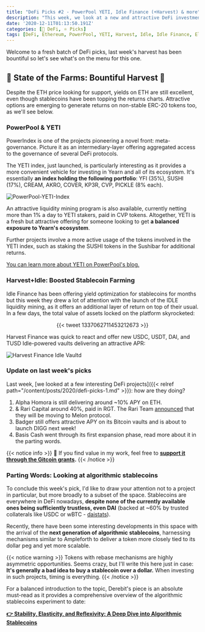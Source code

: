 ```yaml
---
title: "DeFi Picks #2 - PowerPool YETI, Idle Finance (+Harvest) & more"
description: "This week, we look at a new and attractive DeFi investment device to get exposure to the Yearn ecosystem and several other novelties."
date: '2020-12-11T01:13:50.191Z'
categories: [🌌 DeFi, ⭐ Picks]
tags: [DeFi, Ethereum, PowerPool, YETI, Harvest, Idle, Idle Finance, Elastic Stablecoin, Algorithmic stablecoins wBTC, Badger, BadgerDAO, DIGG, Basis, Basis Cash, Rari Capital, Alpha Homora, Earn on ETH, Aave]
---
```


Welcome to a fresh batch of DeFi picks, last week's harvest has been bountiful so let's see what's on the menu for this one.

## 🌽 State of the Farms: Bountiful Harvest 🌽

Despite the ETH price looking for support, yields on ETH are still excellent, even though stablecoins have been topping the returns charts. Attractive options are emerging to generate returns on non-stable ERC-20 tokens too, as we'll see below.

### PowerPool & YETI

PowerIndex is one of the projects pioneering a novel front: meta-governance. Picture it as an intermediary-layer offering aggregated access to the governance of several DeFi protocols. 

The YETI index, just launched, is particularly interesting as it provides a more convenient vehicle for investing in Yearn and all of its ecosystem. It's essentially **an index holding the following portfolio**: YFI (35%), SUSHI (17%), CREAM, AKRO, COVER, KP3R, CVP, PICKLE (8% each). 

![PowerPool-YETI-Index](/img/2020/defi-picks-2/powerpool-yeti.png)

An attractive liquidity mining program is also available, currently netting more than 1% a day to YETI stakers, paid in CVP tokens. Altogether, YETI is a fresh but attractive offering for someone looking to get **a balanced exposure to Yearn's ecosystem**.

Further projects involve a more active usage of the tokens involved in the YETI index, such as staking the SUSHI tokens in the Sushibar for additional returns.

[You can learn more about YETI on PowerPool's blog.](https://medium.com/powerpool/the-meta-governance-approach-applied-to-the-yearn-ecosystem-yeti-is-launched-d8417459f6e2)


### Harvest+Idle: Boosted Stablecoin Farming

Idle Finance has been offering yield optimization for stablecoins for months but this week they drew a lot of attention with the launch of the IDLE liquidity mining, as it offers an additional layer of return on top of their usual. In a few days, the total value of assets locked on the platform skyrocketed:

<div align="center">
{{< tweet 1337062711453212673 >}}
</div>

Harvest Finance was quick to react and offer new USDC, USDT, DAI, and TUSD Idle-powered vaults delivering an attractive APR:

![Harvest Finance Idle Vaultd](/img/2020/defi-picks-2/harvest-idle-finance.png "Harvest stablecoins vaults farming through Idle")

### Update on last week's picks

Last week, [we looked at a few interesting DeFi projects]({{< relref path="/content/posts/2020/defi-picks-1.md" >}}): how are they doing?

1. Alpha Homora is still delivering around ~10% APY on ETH.
2. & Rari Capital around 40%, paid in RGT. The Rari Team [announced](https://twitter.com/melonprotocol/status/1336375315816443906?s=20) that they will be moving to Melon protocol.
3. Badger still offers attractive APY on its Bitcoin vaults and is about to launch DIGG next week!
4. Basis Cash went through its first expansion phase, read more about it in the parting words.

{{< notice info >}}
🤗 If you find value in my work, feel free to **[support it through the Gitcoin grants](https://gitcoin.co/grants/811/tokenbrice-evangelizing-defi-in-fr-en).**
{{< /notice >}}

### Parting Words: Looking at algorithmic stablecoins

To conclude this week's pick, I'd like to draw your attention not to a project in particular, but more broadly to a subset of the space. Stablecoins are everywhere in DeFi nowadays, **despite none of the currently available ones being sufficiently trustless, even DAI** (backed at ~60% by trusted collaterals like USDC or wBTC - [daistats](https://daistats.com/#/)).

Recently, there have been some interesting developments in this space with the arrival of the **next generation of algorithmic stablecoins**, harnessing mechanisms similar to Ampleforth to deliver a token more closely tied to its dollar peg and yet more scalable.

{{< notice warning >}}
Tokens with rebase mechanisms are highly asymmetric opportunities. Seems crazy, but I'll write this here just in case: **It's generally a bad idea to buy a stablecoin over a dollar.** When investing in such projects, timing is everything.
{{< /notice >}}

For a balanced introduction to the topic, Derebit's piece is an absolute must-read as it provides a comprehensive overview of the algorithmic stablecoins experiment to date:

**[👉 Stability, Elasticity, and Reflexivity: A Deep Dive into Algorithmic Stablecoins](https://insights.deribit.com/market-research/stability-elasticity-and-reflexivity-a-deep-dive-into-algorithmic-stablecoins/)**